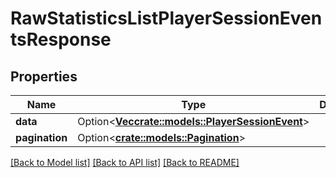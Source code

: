 # RawStatisticsListPlayerSessionEventsResponse

## Properties

Name | Type | Description | Notes
------------ | ------------- | ------------- | -------------
**data** | Option<[**Vec<crate::models::PlayerSessionEvent>**](player-session-event.md)> |  | [optional]
**pagination** | Option<[**crate::models::Pagination**](pagination.md)> |  | [optional]

[[Back to Model list]](../README.md#documentation-for-models) [[Back to API list]](../README.md#documentation-for-api-endpoints) [[Back to README]](../README.md)


